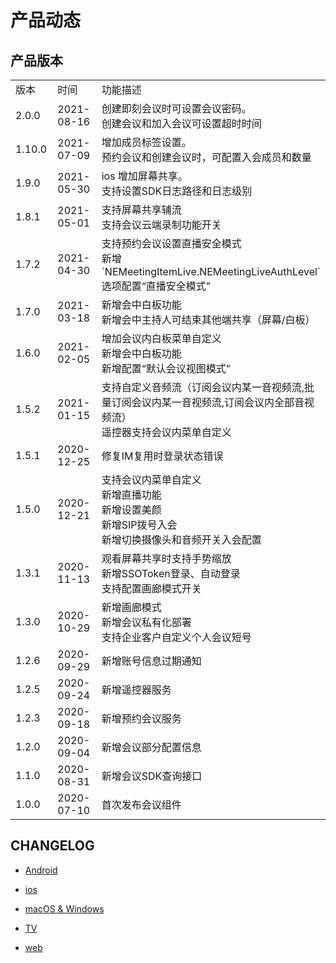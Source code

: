 # 产品动态

## 产品版本

<table>
 <tr>
 	<td width="100px">版本</td>
	<td width="150px" >时间</td>
	<td>功能描述</td>
 </tr>
  <tr>
 	<td>2.0.0 </td>
	<td>2021-08-16</td>
	<td>创建即刻会议时可设置会议密码。</br> 创建会议和加入会议可设置超时时间   </td>
  </tr>
  <tr>
    <td> 1.10.0 </td>
	<td>2021-07-09</td>
    <td> 增加成员标签设置。</br> 预约会议和创建会议时，可配置入会成员和数量</td>
 </tr>
  <tr>
    <td >1.9.0 </td>
	<td>2021-05-30</td>
    <td>ios 增加屏幕共享。 </br> 支持设置SDK日志路径和日志级别 </td>
 </tr>
   <tr>
	<td>1.8.1</td>
  <td>2021-05-01</td>
  <td>支持屏幕共享辅流 </br>支持会议云端录制功能开关</td>
 </tr>
   <tr>
	<td>1.7.2</td>
  <td>2021-04-30</td>
  <td>支持预约会议设置直播安全模式 </br>新增`NEMeetingItemLive.NEMeetingLiveAuthLevel`选项配置“直播安全模式”</td>
 </tr>
  <tr>
	<td>1.7.0</td>
  <td>2021-03-18</td>
  <td>新增会中白板功能 </br>新增会中主持人可结束其他端共享（屏幕/白板）</td>
 </tr>
 <tr>
	<td>1.6.0</td>
  <td>2021-02-05</td>
  <td>增加会议内白板菜单自定义 </br>新增会中白板功能</br>新增配置“默认会议视图模式”</td>
 </tr>
   <tr>
	<td>1.5.2</td>
  <td>2021-01-15</td>
  <td>支持自定义音频流（订阅会议内某一音视频流,批量订阅会议内某一音视频流,订阅会议内全部音视频流） </br>遥控器支持会议内菜单自定义</td>
 </tr>
 <tr>
	<td>1.5.1</td>
  <td>2020-12-25</td>
  <td>修复IM复用时登录状态错误</td>
 </tr>
  <tr>
	<td>1.5.0</td>
  <td>2020-12-21</td>
  <td>支持会议内菜单自定义</br>新增直播功能</br>新增设置美颜</br>新增SIP拨号入会 </br>新增切换摄像头和音频开关入会配置</td>
 </tr>
   <tr>
	<td>1.3.1</td>
  <td>2020-11-13</td>
  <td>观看屏幕共享时支持手势缩放</br>新增SSOToken登录、自动登录</br>支持配置画廊模式开关</td>
 </tr>
   <tr>
	<td>1.3.0</td>
  <td>2020-10-29</td>
  <td>新增画廊模式</br>新增会议私有化部署</br>支持企业客户自定义个人会议短号</td>
 </tr>
   <tr>
	<td>1.2.6</td>
  <td>2020-09-29</td>
  <td>新增账号信息过期通知</td>
  <tr>
<td>1.2.5</td>
  <td>2020-09-24</td>
  <td>新增遥控器服务</td>
</tr>
<tr>
	<td>1.2.3</td>
  <td>2020-09-18</td>
  <td>新增预约会议服务</td>
</tr>
<tr><td>1.2.0</td>
  <td>2020-09-04</td>
  <td>新增会议部分配置信息</td></tr>
<tr><td>1.1.0</td>
  <td>2020-08-31</td>
  <td>新增会议SDK查询接口</td></tr>
<tr><td>1.0.0</td>
  <td>2020-07-10</td>
  <td>首次发布会议组件</td></tr>
</table>

## CHANGELOG

 - [Android](CHANGELOG_android.md)

 - [ios](CHANGELOG_ios.md)

 - [macOS & Windows](CHANGELOG_macOS&Windows.md)

 - [TV](CHANGELOG_TV.md)

 - [web](CHANGELOG_web.md)
